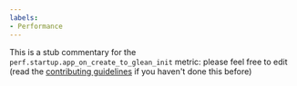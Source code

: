 ```yaml
---
labels:
- Performance
---
```

This is a stub commentary for the `perf.startup.app_on_create_to_glean_init` metric: please feel free to edit (read the
[contributing guidelines](https://github.com/mozilla/glean-annotations/blob/main/CONTRIBUTING.md)
if you haven't done this before)
